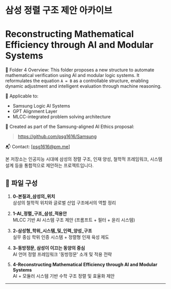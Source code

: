 # 삼성 정렬 구조 제안 아카이브

# Reconstructing Mathematical Efficiency through AI and Modular Systems

📂 Folder 4 Overview:
This folder proposes a new structure to automate mathematical verification using AI and modular logic systems.
It reformulates the equation `A = B` as a controllable structure, enabling dynamic adjustment and intelligent evaluation through machine reasoning.

📌 Applicable to:
- Samsung Logic AI Systems
- GPT Alignment Layer
- MLCC-integrated problem solving architecture

🧭 Created as part of the Samsung-aligned AI Ethics proposal:
> https://github.com/psg1616/Samsung

📬 Contact: [psg1616@pm.me]


본 저장소는 인공지능 시대에 삼성의 정렬 구조, 인재 양성, 철학적 프레임워크, 시스템 설계 등을 통합적으로 제안하는 프로젝트입니다.

## 📂 파일 구성

1. **0-본질과_삼성의_위치**  
   삼성의 철학적 위치와 글로벌 산업 구조에서의 역할 정리

2. **1-AI_정렬_구조_삼성_적용안**  
   MLCC 기반 AI 시스템 구조 제안 (프롬프트 + 필터 + 윤리 시스템)

3. **2-삼성형_학위_시스템_및_인력_양성_구조**  
   실무 중심 학위 인증 시스템 + 정렬형 인재 육성 제도

4. **3-동방정문, 삼성이 이끄는 동양의 중심**  
   AI 언어 정렬 프레임워크 '동방정문' 소개 및 적용 전략

5. **4-Reconstructing Mathematical Efficiency through AI and Modular Systems**  
   AI + 모듈러 시스템 기반 수학 구조 정렬 및 효율화 제안

---
